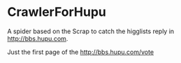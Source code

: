 # CrawlerForHupu
A spider based on the Scrap to catch the higglists reply in http://bbs.hupu.com.

Just the first page of the http://bbs.hupu.com/vote  
 
